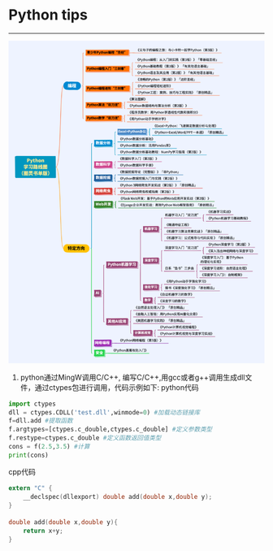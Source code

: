 
# Python tips
-------------------
![python图灵书单](./img/python图灵书单.png)

1. python通过MingW调用C/C++, 编写C/C++,用gcc或者g++调用生成dll文件，通过ctypes包进行调用，代码示例如下:
python代码
``` python
import ctypes
dll = ctypes.CDLL('test.dll',winmode=0) #加载动态链接库
f=dll.add #提取函数
f.argtypes=[ctypes.c_double,ctypes.c_double] #定义参数类型
f.restype=ctypes.c_double #定义函数返回值类型
cons = f(2.5,3.5) #计算
print(cons)
```
cpp代码
```c
extern "C" {
	__declspec(dllexport) double add(double x,double y);
}

double add(double x,double y){
	return x+y;
}
```
